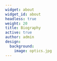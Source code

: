 ```yaml
---
widget: about
widget_id: about
headless: true
weight: 20
title: Biography
active: true
author: admin
design:
  background:
    image: optics.jpg
---
```

